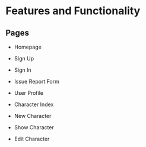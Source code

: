 # Features and Functionality


## Pages
- Homepage
- Sign Up
- Sign In
- Issue Report Form
- User Profile

- Character Index
- New Character
- Show Character
- Edit Character
